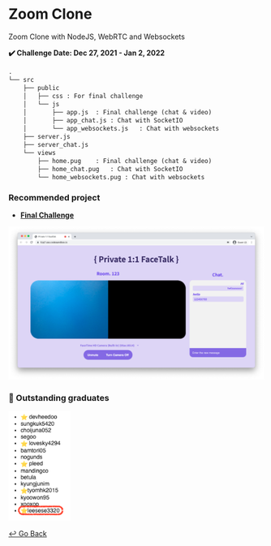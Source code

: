 # Zoom Clone

Zoom Clone with NodeJS, WebRTC and Websockets

**:heavy_check_mark: Challenge Date: Dec 27, 2021 - Jan 2, 2022**

```
.
└── src
    ├── public
    │   ├── css	: For final challenge
    │   └── js
    │       ├── app.js	: Final challenge (chat & video)
    │       ├── app_chat.js	: Chat with SocketIO
    │       └── app_websockets.js	: Chat with websockets
    ├── server.js
    ├── server_chat.js
    └── views
        ├── home.pug	: Final challenge (chat & video)
        ├── home_chat.pug	: Chat with SocketIO
        └── home_websockets.pug	: Chat with websockets
```

### Recommended project

- [**Final Challenge**](https://codesandbox.io/s/zoom-03-llzq7)

<img src="https://github.com/lisy0123/Zoom_Clone/blob/main/img.png" alt="img" style="zoom:80%;" />

### :pushpin: ​Outstanding graduates

<img src="https://github.com/lisy0123/Zoom_Clone/blob/main/done.png" alt="done" style="zoom:80%;" />

[↩️ Go Back](https://github.com/lisy0123/Nomadcoders)
